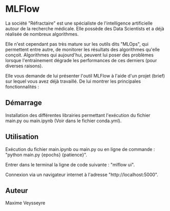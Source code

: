 # MLFlow

La société "Réfractaire" est une spécialiste de l'intelligence artificielle autour de la recherche médicale. Elle possède des Data Scientists et a déjà réalisée de nombreux algorithmes.

Elle n'est cependant pas très mature sur les outils dits "MLOps", qui permettent entre autre, de monitorer les résultats des algorithmes qu'elle conçoit. Algorithmes qui aujourd'hui, peuvent lui poser des problèmes lorsque l'entrainement dégrade les performances de ces derniers (pour diverses raisons).

Elle vous demande de lui présenter l'outil MLFlow à l'aide d'un projet (brief) sur lequel vous avez déjà travaillé. De lui montrer les principales fonctionnalités :

## Démarrage

Installation des différentes librairies permettant l'exécution du fichier main.py ou main.ipynb (Voir dans le fichier conda.yml).

## Utilisation

Exécution du fichier main.ipynb ou main.py ou en ligne de commande : "python main.py {epochs} {patience}".

Entrer dans le terminal la ligne de code suivante : "mlflow ui".

Connexion via un navigateur internet à l'adresse "http://localhost:5000".

## Auteur

Maxime Veysseyre
